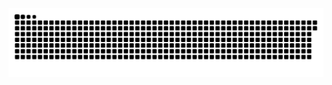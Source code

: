 <picture>
  <source media="(prefers-color-scheme: dark)" srcset="https://raw.githubusercontent.com/MarineHakobyan/MarineHakobyan/b8244b8c6385509952507514bc44d681eaf674a3/github-contribution-grid-snake-dark.svg" />
  <source media="(prefers-color-scheme: light)" srcset="https://raw.githubusercontent.com/MarineHakobyan/MarineHakobyan/b8244b8c6385509952507514bc44d681eaf674a3/github-contribution-grid-snake.svg" />
  <img alt="github-snake" src="https://raw.githubusercontent.com/MarineHakobyan/MarineHakobyan/b8244b8c6385509952507514bc44d681eaf674a3/github-contribution-grid-snake-dark.svg" />
</picture>
